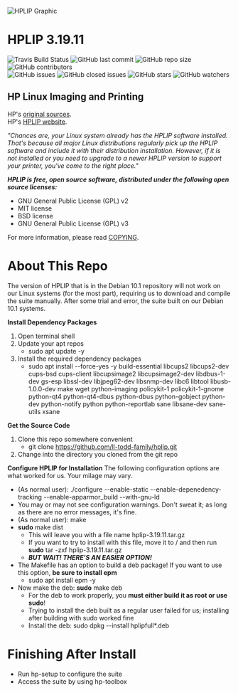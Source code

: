![HPLIP Graphic](/hplip/master/docs/images/desktop_hpLIP_0.png)  
# HPLIP 3.19.11  
![Travis Build Status](https://img.shields.io/travis/ll-todd-family/hplip?style=for-the-badge)  ![GitHub last commit](https://img.shields.io/github/last-commit/ll-todd-family/hplip?style=for-the-badge)  ![GitHub repo size](https://img.shields.io/github/repo-size/ll-todd-family/hplip?style=for-the-badge)  ![GitHub contributors](https://img.shields.io/github/contributors/ll-todd-family/hplip?style=for-the-badge)  
![GitHub issues](https://img.shields.io/github/issues-raw/ll-todd-family/hplip?style=for-the-badge)  ![GitHub closed issues](https://img.shields.io/github/issues-closed-raw/ll-todd-family/hplip?style=for-the-badge)  ![GitHub stars](https://img.shields.io/github/stars/ll-todd-family/hplip?style=for-the-badge)  ![GitHub watchers](https://img.shields.io/github/watchers/ll-todd-family/hplip?style=for-the-badge)  

## HP Linux Imaging and Printing
HP's [original sources](https://sourceforge.net/projects/hplip/files/hplip/3.19.11/hplip-3.19.11.tar.gz/download).  
HP's [HPLIP website](https://developers.hp.com/hp-linux-imaging-and-printing).

*"Chances are, your Linux system already has the HPLIP software installed. That's because all major Linux distributions regularly pick up the HPLIP software and include it with their distribution installation. However, if it is not installed or you need to upgrade to a newer HPLIP version to support your printer, you've come to the right place."*

***HPLIP is free, open source software, distributed under the following open source licenses:***
* GNU General Public License (GPL) v2
* MIT license
* BSD license
* GNU General Public License (GPL) v3

For more information, please read [COPYING](COPYING).

# About This Repo

The version of HPLIP that is in the Debian 10.1 repository will not work on our Linux systems (for the most part), requiring us to download and compile the suite manually.  After some trial and error, the suite built on our Debian 10.1 systems.

**Install Dependency Packages**
1. Open terminal shell
2. Update your apt repos
   - sudo apt update -y
3. Install the required dependency packages
   - sudo apt install --force-yes -y build-essential libcups2 libcups2-dev cups-bsd cups-client libcupsimage2 libcupsimage2-dev libdbus-1-dev gs-esp libssl-dev libjpeg62-dev libsnmp-dev libc6 libtool libusb-1.0.0-dev make wget python-imaging policykit-1 policykit-1-gnome python-qt4 python-qt4-dbus python-dbus python-gobject python-dev python-notify python python-reportlab sane libsane-dev sane-utils xsane
   
**Get the Source Code**
1. Clone this repo somewhere convenient
   -  git clone https://github.com/ll-todd-family/hplip.git
2. Change into the directory you cloned from the git repo

**Configure HPLIP for Installation**
The following configuration options are what worked for us.  Your milage may vary.
   - (As normal user): ./configure --enable-static --enable-depenedency-tracking --enable-apparmor_build --with-gnu-ld
   - You may or may not see configuration warnings.  Don't sweat it; as long as there are no error messages, it's fine.
   - (As normal user): make
   - **sudo** make dist
     - This will leave you with a file name hplip-3.19.11.tar.gz
     - If you want to try to install with this file, move it to / and then run **sudo** tar -zxf hplip-3.19.11.tar.gz
     - ***BUT WAIT!  THERE'S AN EASIER OPTION!***
   - The Makefile has an option to build a deb package!  If you want to use this option, **be sure to install epm**
     - sudo apt install epm -y
   - Now make the deb: **sudo** make deb
     - For the deb to work properly, you **must either build it as root or use sudo**!
     - Trying to install the deb built as a regular user failed for us; installing after building with sudo worked fine
     - Install the deb: sudo dpkg --install hplipfull*.deb
     
# Finishing After Install
* Run hp-setup to configure the suite
* Access the suite by using hp-toolbox

